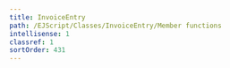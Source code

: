 ```yaml
---
title: InvoiceEntry
path: /EJScript/Classes/InvoiceEntry/Member functions
intellisense: 1
classref: 1
sortOrder: 431
---
```





